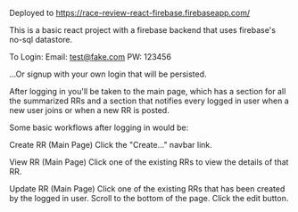 Deployed to https://race-review-react-firebase.firebaseapp.com/

This is a basic react project with a firebase backend that uses firebase's no-sql datastore.

To Login:
Email: test@fake.com
PW: 123456

...Or signup with your own login that will be persisted.

After logging in you'll be taken to the main page, which has a section for all the summarized RRs and a section that notifies every logged in user when a new user joins or when a new RR is posted.

Some basic workflows after logging in would be:

Create RR
(Main Page) Click the "Create..." navbar link.

View RR
(Main Page) Click one of the existing RRs to view the details of that RR.

Update RR
(Main Page) Click one of the existing RRs that has been created by the logged in user. Scroll to the bottom of the page. Click the edit button.